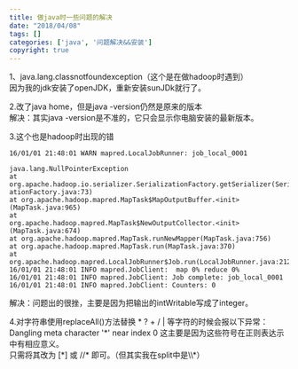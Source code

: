 ```yaml
---
title: 做java时一些问题的解决
date: "2018/04/08"
tags: []
categories: ['java', '问题解决&&安装']
copyright: true
---
```

1、java.lang.classnotfoundexception（这个是在做hadoop时遇到）  
因为我的jdk安装了openJDK，重新安装sunJDk就行了。  
  
2.改了java home，但是java -version仍然是原来的版本  
解决：其实java -version是不准的，它只会显示你电脑安装的最新版本。  

3.这个也是hadoop时出现的错
``` 
16/01/01 21:48:01 WARN mapred.LocalJobRunner: job_local_0001

java.lang.NullPointerException  
at org.apache.hadoop.io.serializer.SerializationFactory.getSerializer(Serializ
ationFactory.java:73)  
at org.apache.hadoop.mapred.MapTask$MapOutputBuffer.<init>(MapTask.java:965)  
at
org.apache.hadoop.mapred.MapTask$NewOutputCollector.<init>(MapTask.java:674)  
at org.apache.hadoop.mapred.MapTask.runNewMapper(MapTask.java:756)  
at org.apache.hadoop.mapred.MapTask.run(MapTask.java:370)  
at org.apache.hadoop.mapred.LocalJobRunner$Job.run(LocalJobRunner.java:212)  
16/01/01 21:48:01 INFO mapred.JobClient:  map 0% reduce 0%  
16/01/01 21:48:01 INFO mapred.JobClient: Job complete: job_local_0001  
16/01/01 21:48:01 INFO mapred.JobClient: Counters: 0  
```
解决：问题出的很挫，主要是因为把输出的intWritable写成了integer。  

4.对字符串使用replaceAll()方法替换 \* ? + / | 等字符的时候会报以下异常：Dangling meta character '\*' near index 0
这主要是因为这些符号在正则表达示中有相应意义。  
只需将其改为 [\*] 或 //\* 即可。（但其实我在split中是\\\\*）

